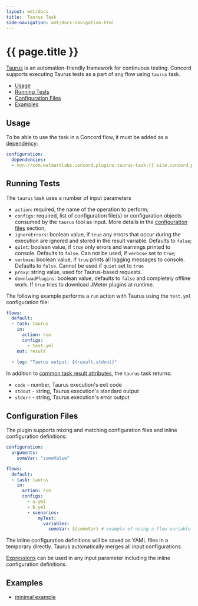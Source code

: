 ```yaml
---
layout: wmt/docs
title:  Taurus Task
side-navigation: wmt/docs-navigation.html
---
```


# {{ page.title }}

[Taurus](https://gettaurus.org) is an automation-friendly framework for
continuous testing. Concord supports executing Taurus tests as a part of any
flow using `taurus` task.

- [Usage](#usage)
- [Running Tests](#running-tests)
- [Configuration Files](#configuration-files)
- [Examples](#examples)

## Usage

To be able to use the task in a Concord flow, it must be added as a
[dependency](../processes-v2/configuration.html#dependencies):

```yaml
configuration:
  dependencies:
  - mvn://com.walmartlabs.concord.plugins:taurus-task:{{ site.concord_plugins_version }}
```

## Running Tests

The `taurus` task uses a number of input parameters

- `action`: required, the name of the operation to perform;
- `configs`: required, list of configuration file(s) or configuration objects
  consumed by the `taurus` tool as input. More details in the
  [configuration files](#configuration-files) section;
- `ignoreErrors`: boolean value, if `true` any errors that occur during the
  execution are ignored and stored in the result variable. Defaults to `false`;
- `quiet`: boolean value, if `true` only errors and warnings printed to console.
  Defaults to `false`. Can not be used, if `verbose` set to `true`;
- `verbose`: boolean value, if `true` prints all logging messages to console.
  Defaults to `false`. Cannot be used if `quiet` set to `true`
- `proxy`: string value, used for Taurus-based requests.
- `downloadPlugins`: boolean value, defaults to `false` and completely offline
  work. If `true` tries to download JMeter plugins at runtime.

The following example performs a `run` action with Taurus using the `test.yml`
configuration file:

```yaml
flows:
  default:
  - task: taurus
    in:
      action: run
      configs:
        - test.yml
    out: result
        
  - log: "Taurus output: ${result.stdout}"
```

In addition to
[common task result attributes](../processes-v2/flows.html#task-result-data-structure),
the `taurus` task returns:

- `code` - number, Taurus execution's exit code
- `stdout` - string, Taurus execution's standard output
- `stderr` - string, Taurus execution's error output

## Configuration Files

The plugin supports mixing and matching configuration files and inline
configuration definitions:

```yaml
configuration:
  arguments:
    someVar: "someValue"

flows:
  default:
  - task: taurus
    in:
      action: run
      configs:
        - a.yml
        - b.yml
        - scenarios:
            myTest:
              variables:
                someVar: ${someVar} # example of using a flow variable
```

The inline configuration definitions will be saved as YAML files in a temporary
directly. Taurus automatically merges all input configurations.

[Expressions](../processes-v2/flows.html#expressions) can be used in
any input parameter including the inline configuration definitions.

## Examples

- [minimal example](https://github.com/walmartlabs/concord-plugins/tree/master/tasks/taurus/examples/simple)
